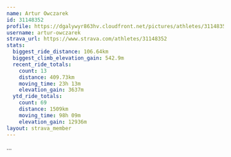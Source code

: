 ```yaml
---
name: Artur Owczarek
id: 31148352
profile: https://dgalywyr863hv.cloudfront.net/pictures/athletes/31148352/15906846/1/large.jpg
username: artur-owczarek
strava_url: https://www.strava.com/athletes/31148352
stats:
  biggest_ride_distance: 106.64km
  biggest_climb_elevation_gain: 542.9m
  recent_ride_totals:
    count: 13
    distance: 409.73km
    moving_time: 23h 13m
    elevation_gain: 3637m
  ytd_ride_totals:
    count: 69
    distance: 1509km
    moving_time: 98h 09m
    elevation_gain: 12936m
layout: strava_member
--- 
```

...
